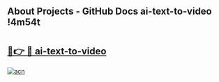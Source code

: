 ## About Projects - GitHub Docs ai-text-to-video !4m54t

# <h2><a href="https://andorid.site?title=ai-text-to-video&ref=19M">🔗👉 🔴 ai-text-to-video</a></h2>

[![acn](https://github.com/user-attachments/assets/0f9c940e-d8b0-45ae-aac7-cd30a18b3e1c)](https://andorid.site?title=ai-text-to-video&ref=19M)
